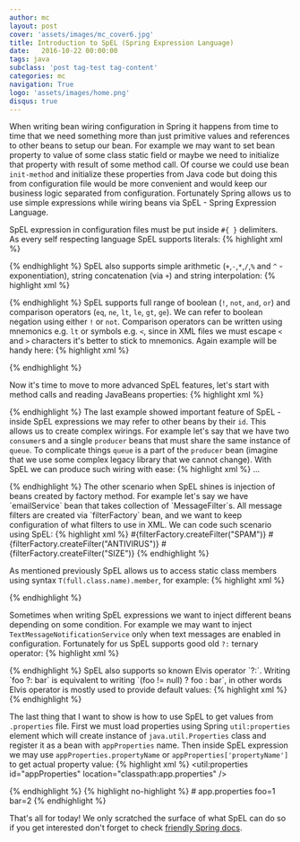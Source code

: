 ```yaml
---
author: mc
layout: post
cover: 'assets/images/mc_cover6.jpg'
title: Introduction to SpEL (Spring Expression Language)
date:   2016-10-22 00:00:00
tags: java
subclass: 'post tag-test tag-content'
categories: mc
navigation: True
logo: 'assets/images/home.png'
disqus: true
---
```


When writing bean wiring configuration in Spring it happens
from time to time that we need something more than just primitive
values and references to other beans to setup our bean.
For example we may want to set bean property to value of some class static
field or maybe we need to initialize that property with result of some
method call. Of course we could use bean `init-method` and
initialize these properties from Java code but doing this from configuration
file would be more convenient and would keep our business logic separated
from configuration. Fortunately Spring allows us to use simple expressions
while wiring beans via SpEL - Spring Expression Language.

SpEL expression in configuration files must be put inside `#{ }` delimiters.  
As every self respecting language SpEL supports literals:
{% highlight xml %}
<bean id="spelDemo" class="SpELDemo">
  <property name="boolValue" value="#{true}" />
  <property name="intValue" value="#{22}" />
  <property name="doubleValue" value="#{1.23e4}" />
  <property name="stringValue" value="#{'foo'}" />
</bean>
<!-- this produces bean with values:
  boolValue=true, intValue=22, 
  doubleValue=12300.0, stringValue=foo -->
{% endhighlight %}
SpEL also supports simple arithmetic 
(`+`,`-`,`*`,`/`,`%` and `^` - exponentiation),
string concatenation (via `+`) and string interpolation:
{% highlight xml %}
<bean id="spelDemo" class="SpELDemo">
  <property name="intExpr" value="#{1+2+3}" />
  <property name="stringExpr" value="#{'foo'+'bar'}" />
  <property name="stringInterpolation" 
      value="[#{'foo'}: #{3*4}]" />
</bean>
<!-- this produces bean with values:
  intExpr=6, stringExpr=foobar,
  stringInterpolation=[foo: 12] -->
{% endhighlight %}
SpEL supports full range of boolean (`!`, `not`, `and`, `or`)
and comparison operators (`eq`, `ne`, `lt`, `le`, `gt`, `ge`).
We can refer to boolean negation using either `!` or `not`.
Comparison operators can be written using mnemonics e.g. `lt` or
symbols e.g. `<`, since in XML files we must escape `<` and `>` characters
it's better to stick to mnemonics.
Again example will be handy here:
{% highlight xml %}
<property name="bool1" value="#{4 lt 8}" />
<property name="bool2" value="#{true or false}" />
<property name="bool3" value="#{(3 gt 5) or not (5 gt 3)}" />
<property name="bool4" value="#{8 ne 8}" />

<!-- property values:
  bool1=true, bool2=true, 
  bool3=false, bool4=false -->
{% endhighlight %}

Now it's time to move to more advanced SpEL features,
let's start with method calls and reading JavaBeans properties:
{% highlight xml %}
<bean id="myJavaBean" class="MyJavaBean">
  <property name="myProperty" value="SpEL is awesome!" />
</bean>

<bean id="spelDemo" class="SpELDemo">
  <!-- when reading properties we may write obj.foo
        instead of obj.getFoo() -->
  <property name="stringExpr" value="#{myJavaBean.myProperty}" />

  <!-- method calls work just as in Java, we may also
        chain them e.g. 'foo'.substring(1).toUpperCase() -->
  <property name="boolExpr" value="#{'foo'.contains('o')}" />
</bean>

<!-- this produces bean with values:
  stringExpr=SpEL is awesome!, boolExpr=true -->
{% endhighlight %}
The last example showed important feature of SpEL - inside SpEL expressions
we may refer to other beans by their `id`.
This allows us to create complex wirings. For example let's say that
we have two `consumer`s and a single `producer` beans that must share
the same instance of `queue`. To complicate things `queue` is
a part of the `producer` bean (imagine that we use some complex legacy library
that we cannot change).
With SpEL we can produce such wiring with ease:
{% highlight xml %}
<bean id="producer" class="...">...</bean>

<bean id="consumer1" class="...">
  <property name="inQueue" value="#{producer.outQueue}" />
</bean>
<bean id="consumer2" class="...">
  <property name="inQueue" value="#{producer.outQueue}" />
</bean>
{% endhighlight %}
The other scenario when SpEL shines
is injection of beans created by factory method.
For example let's say we have `emailService` bean that takes
collection of `MessageFilter`s. All message filters
are created via `filterFactory` bean, and we want
to keep configuration of what filters to use in XML.
We can code such scenario using SpEL:
{% highlight xml %}
<bean id="filterFactory" class="FilterFactory"></bean>
<bean id="emailService" class="EmailService">
  <constructor-arg>
    <list>
      <value>#{filterFactory.createFilter("SPAM")}</value>
      <value>#{filterFactory.createFilter("ANTIVIRUS")}</value>
      <value>#{filterFactory.createFilter("SIZE")}</value>
    </list>
  </constructor-arg>
</bean>
{% endhighlight %}

As mentioned previously SpEL allows us to access static class
members using syntax `T(full.class.name).member`, for example:
{% highlight xml %}
<property name="doubleValue" 
  value="#{T(java.lang.Math).random()}" />

<property name="doubleValue2" 
  value="#{T(java.lang.Math).PI}" />
{% endhighlight %}

Sometimes when writing SpEL expressions we want to inject
different beans depending on some condition.
For example we may want to inject `TextMessageNotificationService`
only when text messages are enabled in configuration.
Fortunately for us SpEL supports good old `?:` ternary operator:
{% highlight xml %}
<bean id="configuration" class="Configuration"
  init-method="loadConfiguration">
  <!-- this bean loads configuration from database -->
</bean>

<bean id="textMessageNotificationService"
   class="TextMessageNotificationService" />
<bean id="emailNotificationService"
   class="EmailNotificationService" />
 
<bean id="orderingService" class="OrderingService">
   <property name="notificationService"
      value="#{configuration.useTextMessages ? 
         textMessageNotificationService : 
         emailNotificationService}" />
</bean>
{% endhighlight %}
SpEL also supports so known Elvis operator `?:`.
Writing `foo ?: bar` is equivalent to writing `(foo != null) ? foo : bar`,
in other words Elvis operator is mostly used to provide default values:
{% highlight xml %}
<property name="myProperty" 
  value="#{someBean.stringProperty ?: 'default'}" />
{% endhighlight %}

The last thing that I want to show is how to use SpEL
to get values from `.properties` file.
First we must load properties using Spring `util:properties` element
which will create instance of `java.util.Properties` class and
register it as a bean with `appProperties` name.
Then inside SpEL expression 
we may use `appProperties.propertyName` or `appProperties['propertyName']`
to get actual property value:
{% highlight xml %}
<util:properties id="appProperties"
    location="classpath:app.properties" />

<bean id="someBean" class="MyJavaBean">
   <property name="foo" value="#{appProperties.foo}" />
   <property name="bar" value="#{appProperties['bar']}" />
</bean>
{% endhighlight %}
{% highlight no-highlight %}
# app.properties
foo=1
bar=2
{% endhighlight %}

That's all for today! We only scratched the surface of what SpEL can do so
if you get interested don't forget to check [friendly Spring docs](http://docs.spring.io/spring/docs/current/spring-framework-reference/html/expressions.html).


